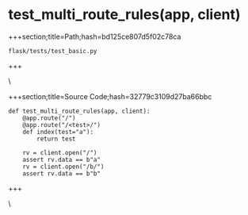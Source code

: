 



# test_multi_route_rules(app, client)
  
+++section;title=Path;hash=bd125ce807d5f02c78ca

`flask/tests/test_basic.py`
  
+++

\
  
+++section;title=Source Code;hash=32779c3109d27ba66bbc
```
def test_multi_route_rules(app, client):
    @app.route("/")
    @app.route("/<test>/")
    def index(test="a"):
        return test

    rv = client.open("/")
    assert rv.data == b"a"
    rv = client.open("/b/")
    assert rv.data == b"b"
```  
+++

\
